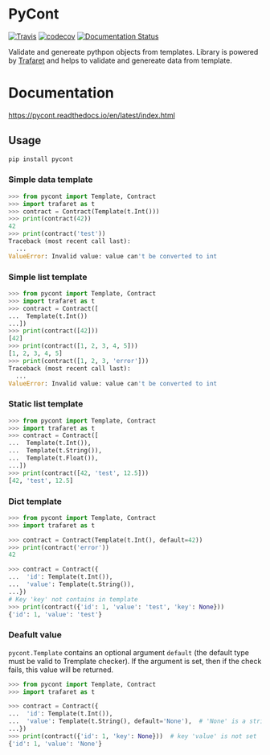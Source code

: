 # PyCont
[![Travis](https://img.shields.io/travis/com/AlexeyPichugin/pycont)](
    https://www.travis-ci.com/github/AlexeyPichugin/pycont)
[![codecov](https://codecov.io/gh/numpy/numpy/branch/master/graph/badge.svg)](
    https://codecov.io/gh/AlexeyPichugin/pycont)
[![Documentation Status](https://readthedocs.org/projects/pycont/badge/?version=latest)](
  https://pycont.readthedocs.io/en/latest/?badge=latest)

Validate and genereate pythpon objects from templates. 
Library is powered by [Trafaret](https://github.com/Deepwalker/trafaret) and helps to validate and genereate data from template.

# Documentation
https://pycont.readthedocs.io/en/latest/index.html

## Usage
```sh
pip install pycont
```


### Simple data template
```python
>>> from pycont import Template, Contract
>>> import trafaret as t
>>> contract = Contract(Template(t.Int()))
>>> print(contract(42))
42
>>> print(contract('test'))
Traceback (most recent call last):
  ...
ValueError: Invalid value: value can't be converted to int
```

### Simple list template
```python
>>> from pycont import Template, Contract
>>> import trafaret as t
>>> contract = Contract([
...  Template(t.Int())
...])
>>> print(contract([42]))
[42]
>>> print(contract([1, 2, 3, 4, 5]))
[1, 2, 3, 4, 5]
>>> print(contract([1, 2, 3, 'error']))
Traceback (most recent call last):
  ...
ValueError: Invalid value: value can't be converted to int
```

### Static list template
```python
>>> from pycont import Template, Contract
>>> import trafaret as t
>>> contract = Contract([
...  Template(t.Int()),
...  Template(t.String()),
...  Template(t.Float()),
...])
>>> print(contract([42, 'test', 12.5]))
[42, 'test', 12.5]
```

### Dict template
```python
>>> from pycont import Template, Contract
>>> import trafaret as t

>>> contract = Contract(Template(t.Int(), default=42))
>>> print(contract('error'))
42

>>> contract = Contract({
...  'id': Template(t.Int()),
...  'value': Template(t.String()),
...})
# Key 'key' not contains in template
>>> print(contract({'id': 1, 'value': 'test', 'key': None}))
{'id': 1, 'value': 'test'}
```

### Deafult value
`pycont.Template` contains an optional argument `default` (the default type must be valid to Tremplate checker). If the argument is set, then if the check fails, this value will be returned.

```python
>>> from pycont import Template, Contract
>>> import trafaret as t

>>> contract = Contract({
...  'id': Template(t.Int()),
...  'value': Template(t.String(), default='None'),  # 'None' is a string
...})
>>> print(contract({'id': 1, 'key': None}))  # key 'value' is not set
{'id': 1, 'value': 'None'}
```
